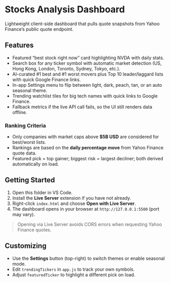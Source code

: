# Stocks Analysis Dashboard

Lightweight client-side dashboard that pulls quote snapshots from Yahoo Finance’s public quote endpoint.

## Features

- Featured “best stock right now” card highlighting NVDA with daily stats.
- Search box for any ticker symbol with automatic market detection (US, Hong Kong, London, Toronto, Sydney, Tokyo, etc.).
- AI-curated #1 best and #1 worst movers plus Top 10 leader/laggard lists with quick Google Finance links.
- In-app Settings menu to flip between light, dark, peach, tan, or an auto seasonal theme.
- Trending watchlist tiles for big tech names with quick links to Google Finance.
- Fallback metrics if the live API call fails, so the UI still renders data offline.

### Ranking Criteria

- Only companies with market caps above **$5B USD** are considered for best/worst lists.
- Rankings are based on the **daily percentage move** from Yahoo Finance quote data.
- Featured pick = top gainer; biggest risk = largest decliner; both derived automatically on load.

## Getting Started

1. Open this folder in VS Code.
2. Install the **Live Server** extension if you have not already.
3. Right-click `index.html` and choose **Open with Live Server**.
4. The dashboard opens in your browser at `http://127.0.0.1:5500` (port may vary).

> Opening via Live Server avoids CORS errors when requesting Yahoo Finance quotes.

## Customizing

- Use the **Settings** button (top-right) to switch themes or enable seasonal mode.
- Edit `trendingTickers` in `app.js` to track your own symbols.
- Adjust `featuredTicker` to highlight a different pick on load.
